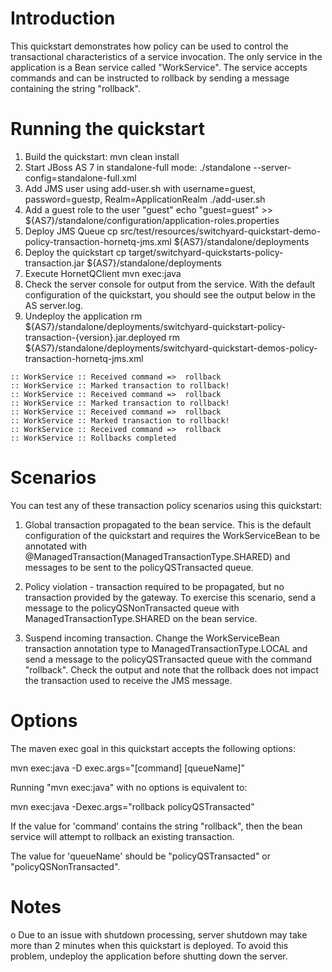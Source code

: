 Introduction
============
This quickstart demonstrates how policy can be used to control the transactional characteristics
of a service invocation.  The only service in the application is a Bean service called
"WorkService".  The service accepts commands and can be instructed to rollback by sending a
message containing the string "rollback".

Running the quickstart
======================

1. Build the quickstart:
    mvn clean install
2. Start JBoss AS 7 in standalone-full mode:
    ./standalone --server-config=standalone-full.xml
3. Add JMS user using add-user.sh with username=guest, password=guestp, Realm=ApplicationRealm
    ./add-user.sh
4. Add a guest role to the user "guest"
   echo "guest=guest" >> ${AS7}/standalone/configuration/application-roles.properties
5. Deploy JMS Queue
    cp src/test/resources/switchyard-quickstart-demo-policy-transaction-hornetq-jms.xml ${AS7}/standalone/deployments
6. Deploy the quickstart
    cp target/switchyard-quickstarts-policy-transaction.jar ${AS7}/standalone/deployments
7. Execute HornetQClient
    mvn exec:java
8. Check the server console for output from the service.  With the default
   configuration of the quickstart, you should see the output below in the
   AS server.log.
9. Undeploy the application
    rm ${AS7}/standalone/deployments/switchyard-quickstart-policy-transaction-{version}.jar.deployed
    rm ${AS7}/standalone/deployments/switchyard-quickstart-demos-policy-transaction-hornetq-jms.xml

```
:: WorkService :: Received command =>  rollback
:: WorkService :: Marked transaction to rollback!
:: WorkService :: Received command =>  rollback
:: WorkService :: Marked transaction to rollback!
:: WorkService :: Received command =>  rollback
:: WorkService :: Marked transaction to rollback!
:: WorkService :: Received command =>  rollback
:: WorkService :: Rollbacks completed
```

Scenarios
=========
You can test any of these transaction policy scenarios using this quickstart:

1) Global transaction propagated to the bean service.  This is the default
   configuration of the quickstart and requires the WorkServiceBean to be
   annotated with @ManagedTransaction(ManagedTransactionType.SHARED) and
   messages to be sent to the policyQSTransacted queue.

2) Policy violation - transaction required to be propagated, but no transaction
   provided by the gateway.  To exercise this scenario, send a message to the
   policyQSNonTransacted queue with ManagedTransactionType.SHARED on the bean
   service.

3) Suspend incoming transaction.  Change the WorkServiceBean transaction
   annotation type to ManagedTransactionType.LOCAL and send a message to the
   policyQSTransacted queue with the command "rollback".  Check the output and
   note that the rollback does not impact the transaction used to receive the
   JMS message.


Options
=======
The maven exec goal in this quickstart accepts the following options:

   mvn exec:java -D exec.args="[command] [queueName]"

Running "mvn exec:java" with no options is equivalent to:

   mvn exec:java -Dexec.args="rollback policyQSTransacted"

If the value for 'command' contains the string "rollback", then the bean service
will attempt to rollback an existing transaction.

The value for 'queueName' should be "policyQSTransacted" or
"policyQSNonTransacted".

Notes
=======

o Due to an issue with shutdown processing, server shutdown may take
  more than 2 minutes when this quickstart is deployed.  To avoid this
  problem, undeploy the application before shutting down the server.
